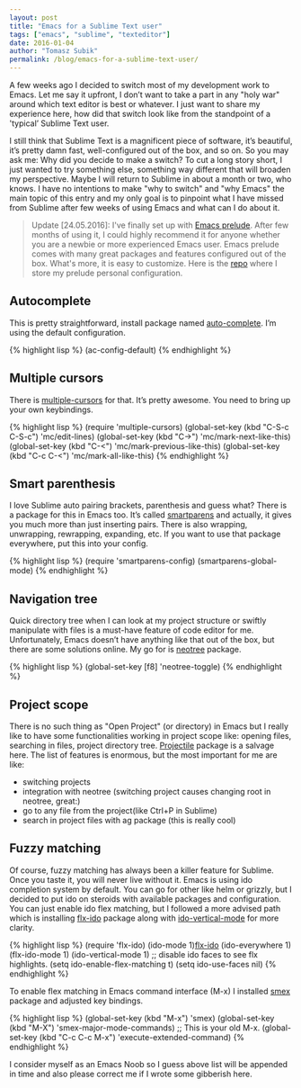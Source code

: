 ```yaml
---
layout: post
title: "Emacs for a Sublime Text user"
tags: ["emacs", "sublime", "texteditor"]
date: 2016-01-04
author: "Tomasz Subik"
permalink: /blog/emacs-for-a-sublime-text-user/
---
```


A few weeks ago I decided to switch most of my development work to Emacs. Let me say it upfront, I don’t want to take a part in any "holy war" around which text editor is best or whatever. I just want to share my experience here, how did that switch look like from the standpoint of a 'typical’ Sublime Text user.

<!--more-->

I still think that Sublime Text is a magnificent piece of software, it’s beautiful, it’s pretty damn fast, well-configured out of the box, and so on. So you may ask me: Why did you decide to make a switch? To cut a long story short, I just wanted to try something else, something way different that will broaden my perspective. Maybe I will return to Sublime in about a month or two, who knows. I have no intentions to make "why to switch" and "why Emacs" the main topic of this entry and my only goal is to pinpoint what I have missed from Sublime after few weeks of using Emacs and what can I do about it.

> Update [24.05.2016]: I've finally set up with [Emacs prelude][emacs-prelude]. After few months of using it,
I could highly recommend it for anyone whether you are a newbie or more experienced Emacs user. Emacs prelude comes with many great packages and features configured out of the box. What's more, it is easy to customize. Here is the [repo][emacs-prelude-config]
where I store my prelude personal configuration.

## Autocomplete

This is pretty straightforward, install package named [auto-complete][auto-complete]. I’m using the default configuration.

{% highlight lisp %}
(ac-config-default)
{% endhighlight %}

## Multiple cursors

There is [multiple-cursors][multiple-cursors] for that. It’s pretty awesome. You need to bring up your own keybindings.

{% highlight lisp %}
(require 'multiple-cursors)
(global-set-key (kbd "C-S-c C-S-c") 'mc/edit-lines)
(global-set-key (kbd "C->") 'mc/mark-next-like-this)
(global-set-key (kbd "C-<") 'mc/mark-previous-like-this)
(global-set-key (kbd "C-c C-<") 'mc/mark-all-like-this)
{% endhighlight %}

## Smart parenthesis

I love Sublime auto pairing brackets, parenthesis and guess what? There is a package for this in Emacs too. It’s called [smartparens][smartparens] and actually, it gives you much more than just inserting pairs. There is also wrapping, unwrapping, rewrapping, expanding, etc. If you want to use that package everywhere, put this into your config.

{% highlight lisp %}
(require 'smartparens-config)
(smartparens-global-mode)
{% endhighlight %}

## Navigation tree

Quick directory tree when I can look at my project structure or swiftly manipulate with files is a must-have feature of code editor for me. Unfortunately, Emacs doesn’t have anything like that out of the box, but there are some solutions online. My go for is [neotree][neotree] package.

{% highlight lisp %}
(global-set-key [f8] 'neotree-toggle)
{% endhighlight %}

## Project scope

There is no such thing as "Open Project" (or directory) in Emacs but I really like to have some functionalities working in project scope like: opening files, searching in files, project directory tree. [Projectile][projectile] package is a salvage here. The list of features is enormous, but the most important for me are like:

* switching projects
* integration with neotree (switching project causes changing root in neotree, great:)
* go to any file from the project(like Ctrl+P in Sublime)
* search in project files with ag package (this is really cool)

## Fuzzy matching

Of course, fuzzy matching has always been a killer feature for Sublime. Once you taste it, you will never live without it. Emacs is using ido completion system by default. You can go for other like helm or grizzly, but I decided to put ido on steroids with available packages and configuration. You can just enable ido flex matching, but I followed a more advised path which is installing [flx-ido][flx-ido] package along with [ido-vertical-mode][ido-vertical-mode] for more clarity.

{% highlight lisp %}
(require 'flx-ido)
(ido-mode 1)[flx-ido]
(ido-everywhere 1)
(flx-ido-mode 1)
(ido-vertical-mode 1)
;; disable ido faces to see flx highlights.
(setq ido-enable-flex-matching t)
(setq ido-use-faces nil)
{% endhighlight %}

To enable flex matching in Emacs command interface (M-x) I installed [smex][smex] package and adjusted key bindings.

{% highlight lisp %}
(global-set-key (kbd "M-x") 'smex)
(global-set-key (kbd "M-X") 'smex-major-mode-commands)
;; This is your old M-x.
(global-set-key (kbd "C-c C-c M-x") 'execute-extended-command)
{% endhighlight %}

I consider myself as an Emacs Noob so I guess above list will be appended in time and also please correct me if I wrote some gibberish here.

[emacs-prelude]: https://github.com/bbatsov/prelude
[emacs-prelude-config]: https://github.com/tsubik/emacs-prelude-personal
[auto-complete]: https://github.com/auto-complete/auto-complete
[multiple-cursors]: https://github.com/magnars/multiple-cursors.el
[smartparens]: https://github.com/Fuco1/smartparens
[neotree]: https://github.com/jaypei/emacs-neotree
[projectile]: http://batsov.com/projectile/
[ag]: https://github.com/Wilfred/ag.el
[flx-ido]: https://github.com/lewang/flx
[ido-vertical-mode]: https://github.com/creichert/ido-vertical-mode.el
[smex]: https://github.com/nonsequitur/smex
